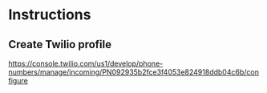 # Instructions

## Create Twilio profile
  https://console.twilio.com/us1/develop/phone-numbers/manage/incoming/PN092935b2fce3f4053e824918ddb04c6b/configure
